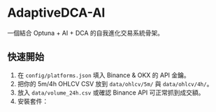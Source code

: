 # AdaptiveDCA-AI

一個結合 Optuna + AI + DCA 的自我進化交易系統骨架。

## 快速開始

1. 在 `config/platforms.json` 填入 Binance & OKX 的 API 金鑰。  
2. 把你的 5m/4h OHLCV CSV 放到 `data/ohlcv/5m/` 與 `data/ohlcv/4h/`。  
3. 放入 `data/volume_24h.csv` 或確認 Binance API 可正常抓到成交額。  
4. 安裝套件：
